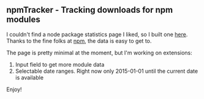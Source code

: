 npmTracker - Tracking downloads for npm modules
---
I couldn't find a node package statistics page I liked, so I built one [here].  Thanks to the fine folks at [npm], the data is easy to get to.

The page is pretty minimal at the moment, but I'm working on extensions:

1. Input field to get more module data
2. Selectable date ranges.  Right now only 2015-01-01 until the current date is available

Enjoy!

[here]: http://www.npmtracker.com
[npm]:https://github.com/npm/download-counts

